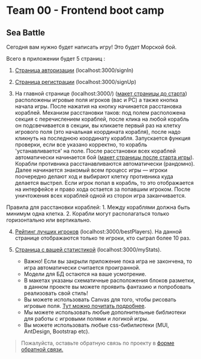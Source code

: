 # Team 00 - Frontend boot camp

## Sea Battle


Сегодня вам нужно будет написать игру! Это будет Морской бой.


  Всего в приложении будет 5 страниц :


 1. [Страница авторизации](./misc/images/Signin_Page.png)  (localhost:3000/signIn)

 2. [Страница регистрации](./misc/images/Signup_Page.png) (localhost:3000/signUp)

 3. На главной странице (localhost:3000/) ([макет страницы до старта](./misc/images/Main_Page.png)) расположены игровые поля игроков (вас и PC) а также кнопка начала игры. После нажатия на кнопку начинается расстановка кораблей. Механизм расстановки таков: под полем расположена секция с перечислением кораблей, после клика на любой корабль он подсвечивается в секции, вы кликаете первый раз на клетку игрового поля (это начальная координата корабля), после надо кликнуть на последнюю координату корабля. Запускается функция проверки, если все указано корректно, то корабль 'устанавливается' на поле. После расстановки всех кораблей автоматически начинается бой ([макет страницы после старта игры](./misc/images/Main_Page_startGame.png)). Корабли противника расстанавливаются автоматически (рандомно). Далее начинается знакомый всем процесс игры — игроки поочередно делают ход и выбирают клетку противника куда делается выстрел. Если игрок попал в корабль, то это отображается на интерфейсе и право хода остается за попавшим игроком. После уничтожения всех кораблей одной из сторон игра заканчивается.

  Правила для расстановки кораблей:
     1. Между кораблями должна быть минимум одна клетка.
     2. Корабли могут располагаться только горизонтально или вертикально.


 4. [Рейтинг лучших игроков](./misc/images/BestPlayers_Page.png) (localhost:3000/bestPlayers). На данной странице отображаются только те игроки, кто сыграл более 10 раз.
 5. [Страница с вашей статистикой](./misc/images/MyState_Page.png) (localhost:3000/myStats).


     - Важно! Если вы закрыли приложение пока игра не закончена, то игра автоматически считается проигранной.
     - Модели для БД остаются на ваше усмотрение.
     - В макетах указаны схематичные расположения блоков разметки, в данном проекте вы можете проявить фантазию и попробовать реализовать свой стиль!
     - Вы можете использовать Canvas для того, чтобы рисовать игровые поля. [Тут можно почитать подробнее](https://developer.mozilla.org/en-US/docs/Web/API/Canvas_API/Tutorial).
     - Мы можете использовать любые дополнительные библиотеки для работы с игровыми полями и логикой игры.
     - Вы можете использовать любые css-бибилиотеки (MUI, AntDesign, Bootstrap etc).


>Пожалуйста, оставьте обратную связь по проекту в [форме обратной связи.](https://forms.gle/yLijCZn68rqw9Y6g7)
